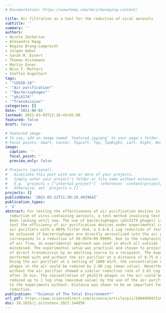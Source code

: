 ```yaml
---
# Documentation: https://wowchemy.com/docs/managing-content/

title: Air filtration as a tool for the reduction of viral aerosols
subtitle: ''
summary: ''
authors:
- Nicole Zacharias
- Alexandra Haag
- Regina Brang-Lamprecht
- Jürgen Gebel
- Sarah M. Essert
- Thomas Kistemann
- Martin Exner
- Nico T. Mutters
- Steffen Engelhart
tags:
- '"COVID-19"'
- '"Air purification"'
- '"Bacteriophages"'
- '"phiX174"'
- '"Transmission"'
categories: []
date: '2021-06-01'
lastmod: 2021-03-03T22:16:43+01:00
featured: false
draft: false

# Featured image
# To use, add an image named `featured.jpg/png` to your page's folder.
# Focal points: Smart, Center, TopLeft, Top, TopRight, Left, Right, BottomLeft, Bottom, BottomRight.
image:
  caption: ''
  focal_point: ''
  preview_only: false

# Projects (optional).
#   Associate this post with one or more of your projects.
#   Simply enter your project's folder or file name without extension.
#   E.g. `projects = ["internal-project"]` references `content/project/deep-learning/index.md`.
#   Otherwise, set `projects = []`.
projects: []
publishDate: '2021-03-22T11:30:10.492964Z'
publication_types:
- '2'
abstract: For testing the effectiveness of air purification devices in regard to the
  reduction of virus-containing aerosols, a test method involving test viruses has
  been lacking until now. The use of bacteriophages (phiX174 phages) is a method to
  test the efficiency of air purification devices under experimental conditions. Using
  air purifiers with a HEPA filter H14, a 4.6–6.1 Log reduction of test viruses can
  be achieved if bacteriophages are directly aerosolised into the air purifier, which
  corresponds to a reduction of 99.9974–99.9999%. Due to the complexity and individuality
  of air flow, an experimental approach was used in which all outside influences were
  minimised. The experimental setup was practical and chosen to project a scenario
  of direct transmission by an emitting source to a recipient. The experiments were
  performed with and without the air purifier at a distance of 0.75 m and 1.5 m each.
  Using the air purifier at a setting of 1000 m3/h, the concentration of the phiX174
  phages in the air could be reduced by 2.86 Log (mean value). Nevertheless, the experiments
  without the air purifier showed a similar reduction rate of 2.61 Log (mean value)
  after 35 min. The concentration of phiX174 phages in the air could be additionally
  reduced up to 1 log step (maximum value) by the use of the air purifier in comparison
  to the experiments without. Distance was shown to be an important factor for risk
  reduction.
publication: '*Science of The Total Environment*'
url_pdf: https://www.sciencedirect.com/science/article/pii/S004896972100022X
doi: 10.1016/j.scitotenv.2021.144956
---
```

